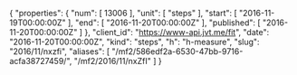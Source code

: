 {
  "properties": {
    "num": [
      13006
    ],
    "unit": [
      "steps"
    ],
    "start": [
      "2016-11-19T00:00:00Z"
    ],
    "end": [
      "2016-11-20T00:00:00Z"
    ],
    "published": [
      "2016-11-20T00:00:00Z"
    ]
  },
  "client_id": "https://www-api.jvt.me/fit",
  "date": "2016-11-20T00:00:00Z",
  "kind": "steps",
  "h": "h-measure",
  "slug": "2016/11/nxzfi",
  "aliases": [
    "/mf2/586edf2a-6530-47bb-9716-acfa38727459/",
    "/mf2/2016/11/nxZfI"
  ]
}
